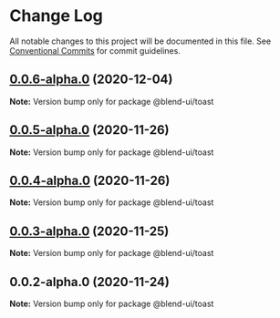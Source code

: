# Change Log

All notable changes to this project will be documented in this file.
See [Conventional Commits](https://conventionalcommits.org) for commit guidelines.

## [0.0.6-alpha.0](https://prifina-admin/prifina/blend-ui/compare/@blend-ui/toast@0.0.5-alpha.0...@blend-ui/toast@0.0.6-alpha.0) (2020-12-04)

**Note:** Version bump only for package @blend-ui/toast





## [0.0.5-alpha.0](https://prifina-admin/prifina/blend-ui/compare/@blend-ui/toast@0.0.4-alpha.0...@blend-ui/toast@0.0.5-alpha.0) (2020-11-26)

**Note:** Version bump only for package @blend-ui/toast





## [0.0.4-alpha.0](https://prifina-admin/prifina/blend-ui/compare/@blend-ui/toast@0.0.3-alpha.0...@blend-ui/toast@0.0.4-alpha.0) (2020-11-26)

**Note:** Version bump only for package @blend-ui/toast





## [0.0.3-alpha.0](https://prifina-admin/prifina/blend-ui/compare/@blend-ui/toast@0.0.2-alpha.0...@blend-ui/toast@0.0.3-alpha.0) (2020-11-25)

**Note:** Version bump only for package @blend-ui/toast





## 0.0.2-alpha.0 (2020-11-24)

**Note:** Version bump only for package @blend-ui/toast
